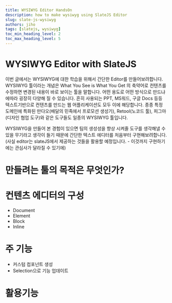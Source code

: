 ```yaml
---
title: WYSIWYG Editor HandsOn
description: how to make wysiwyg using SlateJS Editor
slug: slate-js-wysiwyg
authors: jiho
tags: [slatejs, wysiwyg]
toc_min_heading_level: 2
toc_max_heading_level: 5
---
```


# WYSIWYG Editor with SlateJS

이번 글에서는 WYSIWYG에 대한 학습을 위해서 간단한 Editor를 만들어보려합니다. WYSIWYG 툴이라는 개념은 What You See is What You Get 의 축약어로 컨텐츠를 수정하면 변경된 내용이 바로 보이는 툴을 말합니다. 어떤 용도로 어떤 방식으로 만드냐에따라 굉장히 다양해 질 수 있습니다. 흔히 사용되는 PPT, MS워드, 구글 Docs 등등 텍스트기반으로 컨텐츠를 만드는 웹 어플리케이션도 모두 이에 해당합니다. 종종 특정 도메인에 특화된 만다오(배달의 민족에서 프로모션 생성기), Retool(노코드 툴), 피그마(디자인 협업 도구)와 같은 도구들도 일종의 WYSIWYG 툴입니다.

WYSIWYG을 만들어 본 경험이 있으면 팀의 생성성을 향상 시켜줄 도구를 생각해낼 수 있을 무기라고 생각이 들기 때문에 간단한 텍스트 에디터를 처음부터 구현해보려합니다. (사실 editor는 slateJS에서 제공하는 것들을 활용할 예정입니다. - 이것까지 구현하기에는 관심사가 달라질 수 있기에)

<!--truncate-->

# 만들려는 툴의 목적은 무엇인가?

# 컨텐츠 에디터의 구성

- Document
- Element
- Block
- Inline

# 주 기능

- 커스텀 컴포넌트 생성
- Selection으로 기능 업데이트

# 활용기능
